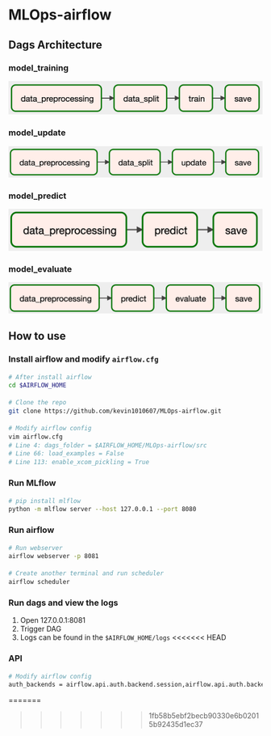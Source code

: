 # MLOps-airflow

## Dags Architecture

### model_training
![model_training](image/model_training.png)

### model_update
![model_update](image/model_update.png)

### model_predict
![model_predict](image/model_predict.png)

### model_evaluate
![model_evaluate](image/model_evaluate.png)

## How to use

### Install airflow and modify `airflow.cfg`

```bash
# After install airflow
cd $AIRFLOW_HOME

# Clone the repo
git clone https://github.com/kevin1010607/MLOps-airflow.git

# Modify airflow config
vim airflow.cfg
# Line 4: dags_folder = $AIRFLOW_HOME/MLOps-airflow/src
# Line 66: load_examples = False
# Line 113: enable_xcom_pickling = True
```
### Run MLflow
```bash
# pip install mlflow
python -m mlflow server --host 127.0.0.1 --port 8080
```

### Run airflow

```bash
# Run webserver
airflow webserver -p 8081

# Create another terminal and run scheduler
airflow scheduler
```

### Run dags and view the logs

1. Open 127.0.0.1:8081
2. Trigger DAG
3. Logs can be found in the `$AIRFLOW_HOME/logs`
<<<<<<< HEAD

### API
```bash
# Modify airflow config
auth_backends = airflow.api.auth.backend.session,airflow.api.auth.backend.basic_auth
```
=======
>>>>>>> 1fb58b5ebf2becb90330e6b02015b92435d1ec37
